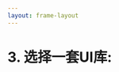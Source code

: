 ```yaml
---
layout: frame-layout
---
```


# 3. 选择一套UI库:

<RadioGroup>

<RadioCard href="/zh/guide/react/vite.html#blank" label="Blank" icon="https://cdn.svgporn.com/logos/css-3.svg" />
<RadioCard href="/zh/guide/react/vite.html#tailwind-css" label="Tailwind CSS" icon="https://cdn.svgporn.com/logos/tailwindcss-icon.svg" />
<RadioCard href="/zh/guide/react/vite.html#uno-css" label="UnoCSS" icon="https://cdn.svgporn.com/logos/unocss.svg" />
<RadioCard href="/zh/guide/react/vite.html#headless-ui" label="Headless UI" icon="https://cdn.svgporn.com/logos/headlessui-icon.svg" />
<RadioCard href="/zh/guide/react/vite.html#ant-design" label="Ant Design" icon="https://cdn.svgporn.com/logos/ant-design.svg" />
<RadioCard href="/zh/guide/react/vite.html#next-ui" label="Next UI" icon="https://simpleicons.org/icons/nextui.svg" />
<RadioCard href="/zh/guide/react/vite.html#shadcn-ui" label="Shadcn UI" icon="https://ui.shadcn.com/apple-touch-icon.png" />
<RadioCard href="/zh/guide/react/vite.html#charka-ui" label="Charka UI" icon="https://chakra-ui.com/favicon.ico" />
<RadioCard href="/zh/guide/react/vite.html#mui" label="MUI" icon="https://mui.com/static/icons/180x180.png" />
<RadioCard href="/zh/guide/react/vite.html#radix-ui" label="Radix UI" icon="https://www.radix-ui.com/favicon.png" />
<RadioCard href="/zh/guide/react/vite.html#arco-design" label="Arco Design" icon="https://unpkg.byted-static.com/latest/byted/arco-config/assets/favicon.ico" />

</RadioGroup>
